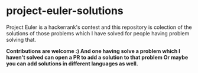 # project-euler-solutions
Project Euler is a hackerrank's contest and this repository is colection of the solutions of those problems which I have solved for people having problem solving that.

__Contributions are welcome :) 
And one having solve a problem which I haven't solved can open a PR to add a solution to that problem Or maybe you can add solutions in different languages as well.__
